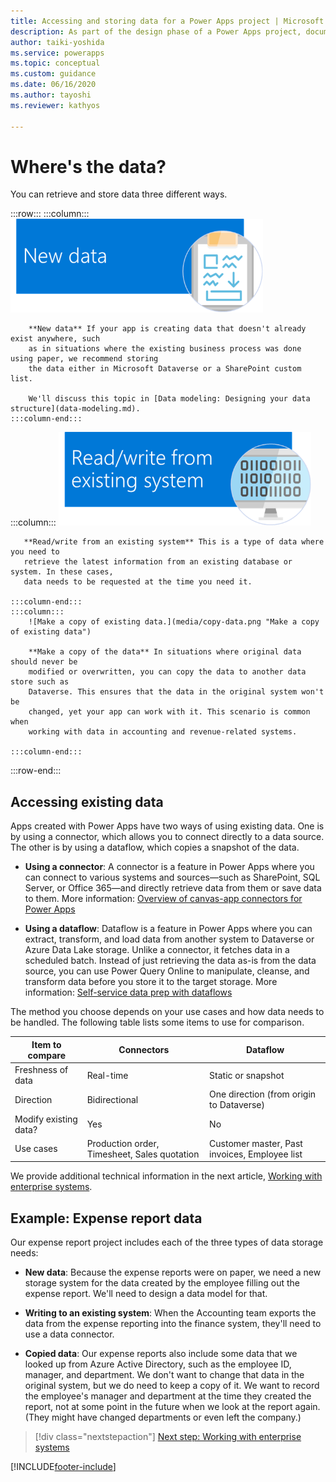 ```yaml
---
title: Accessing and storing data for a Power Apps project | Microsoft Docs
description: As part of the design phase of a Power Apps project, document where and how you'll access existing data you need, and decide where you'll store data you create.
author: taiki-yoshida
ms.service: powerapps
ms.topic: conceptual
ms.custom: guidance
ms.date: 06/16/2020
ms.author: tayoshi
ms.reviewer: kathyos

---
```


# Where's the data?

You can retrieve and store data three different ways.

:::row:::
    :::column:::
        ![New data.](media/new-data.png "New data")

        **New data** If your app is creating data that doesn't already exist anywhere, such
        as in situations where the existing business process was done using paper, we recommend storing
        the data either in Microsoft Dataverse or a SharePoint custom list. 
        
        We'll discuss this topic in [Data modeling: Designing your data structure](data-modeling.md).
    :::column-end:::
   :::column:::
        ![Read/write from existing system.](media/read-write.png "Read/write from existing system")

       **Read/write from an existing system** This is a type of data where you need to
       retrieve the latest information from an existing database or system. In these cases,
       data needs to be requested at the time you need it.
        
    :::column-end:::
    :::column:::
        ![Make a copy of existing data.](media/copy-data.png "Make a copy of existing data")

        **Make a copy of the data** In situations where original data should never be
        modified or overwritten, you can copy the data to another data store such as
        Dataverse. This ensures that the data in the original system won't be
        changed, yet your app can work with it. This scenario is common when
        working with data in accounting and revenue-related systems.

    :::column-end:::
:::row-end:::

## Accessing existing data

Apps created with Power Apps have two ways of using existing data. One is by using a connector, which allows
you to connect directly to a data source. The other is by using a dataflow, which copies
a snapshot of the data.

- **Using a connector**: A connector is a feature in Power Apps where you can connect to various systems
and sources&mdash;such as SharePoint, SQL Server, or Office 365&mdash;and directly
retrieve data from them or save data to them. More information: [Overview of canvas-app connectors for Power Apps](../../maker/canvas-apps/connections-list.md)

- **Using a dataflow**: Dataflow is a feature in Power Apps where you can extract, transform, and load
data from another system to Dataverse or Azure Data Lake storage.
Unlike a connector, it fetches data in a scheduled batch. Instead of just
retrieving the data as-is from the data source, you can use Power Query
Online to manipulate, cleanse, and transform data before you store it to the
target storage. More information: [Self-service data prep with dataflows](../../maker/data-platform/self-service-data-prep-with-dataflows.md)

The method you choose depends on your use cases and how data needs to be handled. The following table lists some items to use for comparison.

|   Item to compare     | Connectors                                   | Dataflow                                           |
|-----------------------|----------------------------------------------|----------------------------------------------------|
| Freshness of data     | Real-time                                    | Static or snapshot                                 |
| Direction             | Bidirectional                                | One direction (from origin to Dataverse) |
| Modify existing data? | Yes                                          | No                                                 |
| Use cases             | Production order, Timesheet, Sales quotation | Customer master, Past invoices, Employee list      |

We provide additional technical information in the next article, [Working with enterprise systems](enterprise-systems.md).

## Example: Expense report data

Our expense report project includes each of the three types of data storage
needs:

- **New data**: Because the expense reports were on paper, we need a new
    storage system for the data created by the employee filling out the expense
    report. We'll need to design a data model for that.

- **Writing to an existing system**: When the Accounting team exports the data
    from the expense reporting into the finance system, they'll need to use a
    data connector.

- **Copied data**: Our expense reports also include some data that we looked up from
    Azure Active Directory, such as the employee ID, manager, and department. We
    don't want to change that data in the original system, but we do need to
    keep a copy of it. We want to record the employee's manager and department at
    the time they created the report, not at some point in the future when we
    look at the report again. (They might have changed departments or even left
    the company.)

> [!div class="nextstepaction"]
> [Next step: Working with enterprise systems](enterprise-systems.md)


[!INCLUDE[footer-include](../../includes/footer-banner.md)]